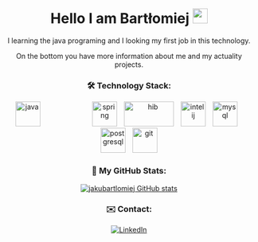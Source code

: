<div align="center">
  
# Hello I am Bartłomiej <img src="https://raw.githubusercontent.com/MartinHeinz/MartinHeinz/master/wave.gif" width="30px">

I learning the java programing and I looking my first job in this technology. 
  
  On the bottom you have more information about me and my actuality projects.


### :hammer_and_wrench: Technology Stack: 

<img src="https://cdn.worldvectorlogo.com/logos/java-4.svg" alt="java" height="50" width="50" style="margin-right: 100"> <img 
src="https://cdn.worldvectorlogo.com/logos/spring-3.svg" alt="spring" height="50" width="50" style="margin-right: 10px;"> <img 
src="https://cdn.worldvectorlogo.com/logos/hibernate-1.svg" alt="hib" height="50" width="100" style="margin-right: 10px;"> <img 
src="https://cdn.worldvectorlogo.com/logos/intellij-idea-1.svg" alt="intelij" height="50" width="50" style="margin-right: 10px;"> <img 
src="https://cdn.worldvectorlogo.com/logos/mysql-6.svg" alt="mysql" height="50" width="50" style="margin-right: 10px;">  <img 
src="https://cdn.worldvectorlogo.com/logos/postgresql.svg" alt="postgresql" height="50" width="50" style="margin-right: 10px;"> <img 
src="https://cdn.worldvectorlogo.com/logos/git-icon.svg" alt="git" height="50" width="50"> 


### :dart: My GitHub Stats:

[![jakubartlomiej GitHub stats](https://github-readme-stats.vercel.app/api?username=jakubartlomiej&theme=radical)](https://github.com/jakubartlomiej/jakubartlomiej)

### :envelope: Contact: 
[![LinkedIn][1]][1.1]

[1]: https://img.icons8.com/color/48/000000/linkedin.png
[1.1]: https://www.linkedin.com/in/bart%C5%82omiej-jakubowski-7a123415b

  </div>
<!--
**jakubartlomiej/jakubartlomiej** is a ✨ _special_ ✨ repository because its `README.md` (this file) appears on your GitHub profile.

Here are some ideas to get you started:

- 🔭 I’m currently working on ...
- 🌱 I’m currently learning ...
- 👯 I’m looking to collaborate on ...
- 🤔 I’m looking for help with ...
- 💬 Ask me about ...
- 📫 How to reach me: ...
- 😄 Pronouns: ...
- ⚡ Fun fact: ...
-->
